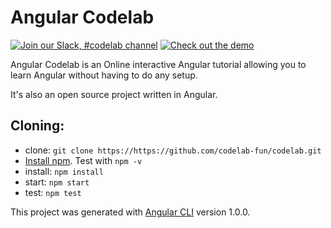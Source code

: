 # Angular Codelab

[![Join our Slack, #codelab channel](https://img.shields.io/badge/slack-%23codelab-yellowgreen)](https://nycjsorg.now.sh) [![Check out the demo](https://img.shields.io/badge/see%20the-Demo-brightgreen)](https://codelab.fun)

Angular Codelab is an Online interactive Angular tutorial allowing you to learn Angular without having to do any setup. 

It's also an open source project written in Angular.
 
## Cloning: 
- clone: `git clone https://https://github.com/codelab-fun/codelab.git`
- [Install npm](https://nodejs.org/en/download/). Test with `npm -v`
- install: `npm install`
- start: `npm start`
- test: `npm test`

This project was generated with [Angular CLI](https://github.com/angular/angular-cli) version 1.0.0.
